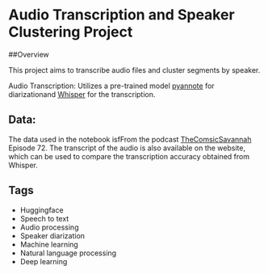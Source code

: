# Audio Transcription and Speaker Clustering Project

##Overview

This project aims to transcribe audio files and cluster segments by speaker.

Audio Transcription: Utilizes a pre-trained model [pyannote](https://huggingface.co/pyannote/segmentation-3.0) for diarizationand  [Whisper](https://huggingface.co/openai/whisper-large-v3) for the transcription.

## Data:
The data used in the notebook isfFrom the podcast [TheComsicSavannah](https://thecosmicsavannah.com/) Episode 72.
The transcript of the audio is also available on the website, which can be used to compare the transcription accuracy obtained from Whisper.

## Tags
- Huggingface
- Speech to text
- Audio processing
- Speaker diarization
- Machine learning
- Natural language processing
- Deep learning


